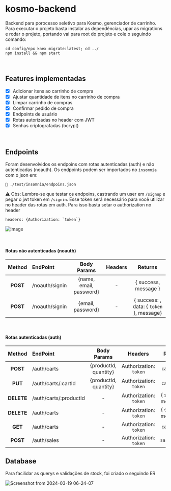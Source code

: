 # kosmo-backend
Backend para porocesso seletivo para Kosmo, gerenciador de carrinho. Para executar o projeto basta instalar as dependências, upar as migrations e rodar o projeto, portando vai para root do projeto e cole o seguindo comando:

```shell
cd config/npx knex migrate:latest; cd ../
npm install && npm start
```

<br> 

## Features implementadas
- [x] Adicionar itens ao carrinho de compra
- [x] Ajustar quantidade de itens no carrinho de compra
- [x] Limpar carrinho de compras
- [x] Confirmar pedido de compra
- [x] Endpoints de usuário
- [x]  Rotas autorizadas no header com JWT
- [x]  Senhas criptografadas (bcrypt)
<br>


## Endpoints
Foram desenvolvidos os endpoins com rotas autenticadas (auth) e não autenticadas (noauth).
Os endpoints podem ser importados no `insomnia` com o json em: 


`📁 ./test/insomnia/endpoins.json`


⚠️ Obs: Lembre-se que testar os endpoins, castrando um user em  `/signup` e pegar o jwt token em `/signin`. Esse token será necessário para vocẽ utilizar no header das rotas em auth. Para isso basta setar o authorization no header

```
headers: {Authorization: `token`}
```

![image](https://github.com/Lebackrobot/kosmo-backend/assets/49316490/b7dfa60e-ff65-454b-a638-f8f8b83d3f5b)

<br>


#### Rotas não autenticadas (noauth)
Method |  EndPoint | Body Params | Headers |Returns
:---------: | :------ | :-------: | :--------: | :--------:
<strong>POST</strong>| /noauth/signin |  {name, email, password} | -  | { success, message }
<strong>POST</strong>| /noauth/signin |  {email, password} | -  | { success: , data: { `token` }, message} 

<br>

#### Rotas autenticadas (auth)
Method |  EndPoint | Body Params | Headers |Returns
:---------: | :------ | :-------: | :--------: | :--------:
<strong>POST</strong>| /auth/carts |  {productId, quantity}  | Authorization: `token` | `cartModel`
<strong>PUT</strong>| /auth/carts/:cartId |   {productId, quantity} | Authorization: `token` | `cartModel`
<strong>DELETE</strong>| /auth/carts/:productId |  - | Authorization: `token` | { success, message }
<strong>DELETE</strong>| /auth/carts |  - | Authorization: `token` | { success, message }
<strong>GET</strong>| /auth/carts |  - | Authorization: `token` | `cartModel`
<strong>POST</strong>| /auth/sales |  - | Authorization: `token` | `salesModel`



## Database
Para facilidar as querys e validações de stock, foi criado o seguindo ER

![Screenshot from 2024-03-19 06-24-07](https://github.com/Lebackrobot/kosmo-backend/assets/49316490/24ffeba9-f576-4524-8a39-c23e3bbbf06b)
